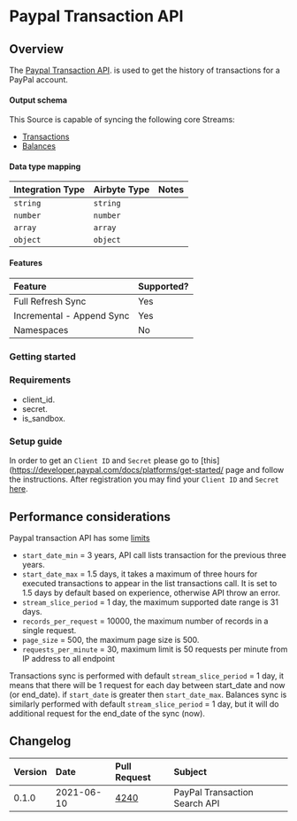 # Paypal Transaction API

## Overview

The [Paypal Transaction API](https://developer.paypal.com/docs/api/transaction-search/v1/). is used to get the history of transactions for a PayPal account.


#### Output schema

This Source is capable of syncing the following core Streams:

* [Transactions](https://developer.paypal.com/docs/api/transaction-search/v1/#transactions)
* [Balances](https://developer.paypal.com/docs/api/transaction-search/v1/#balances)

#### Data type mapping

| Integration Type | Airbyte Type | Notes |
| :--- | :--- | :--- |
| `string` | `string` |  |
| `number` | `number` |  |
| `array` | `array` |  |
| `object` | `object` |  |

#### Features

| Feature | Supported? |
| :--- | :--- |
| Full Refresh Sync | Yes |
| Incremental - Append Sync | Yes |
| Namespaces | No |


### Getting started

### Requirements

* client_id. 
* secret.
* is_sandbox.

### Setup guide

In order to get an `Client ID` and `Secret` please go to [this](https://developer.paypal.com/docs/platforms/get-started/ page and follow the instructions. After registration you may find your `Client ID` and `Secret` [here](https://developer.paypal.com/developer/accounts/).


## Performance considerations

Paypal transaction API has some [limits](https://developer.paypal.com/docs/integration/direct/transaction-search/)
- `start_date_min` = 3 years, API call lists transaction for the previous three years.
- `start_date_max` = 1.5 days, it takes a maximum of three hours for executed transactions to appear in the list transactions call. It is set to 1.5 days by default based on experience, otherwise API throw an error.
- `stream_slice_period` = 1 day, the maximum supported date range is 31 days.
- `records_per_request` = 10000, the maximum number of records in a single request.
- `page_size` = 500, the maximum page size is 500.
- `requests_per_minute` = 30, maximum limit is 50 requests per minute from IP address to all endpoint

Transactions sync is performed with default `stream_slice_period` = 1 day, it means that there will be 1 request for each day between start_date and now (or end_date). if `start_date` is greater then `start_date_max`.
Balances sync is similarly performed with default `stream_slice_period` = 1 day, but it will do additional request for the end_date of the sync (now).

## Changelog

| Version | Date       | Pull Request | Subject |
| :------ | :--------  | :-----       | :------ |
| 0.1.0   | 2021-06-10 | [4240](https://github.com/airbytehq/airbyte/pull/4240) | PayPal Transaction Search API |
